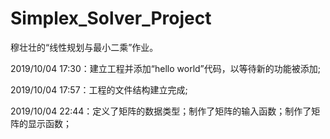 # Simplex_Solver_Project
 穆壮壮的“线性规划与最小二乘”作业。

2019/10/04 17:30：建立工程并添加“hello world”代码，以等待新的功能被添加;

2019/10/04 17:57：工程的文件结构建立完成;

2019/10/04 22:44：定义了矩阵的数据类型；制作了矩阵的输入函数；制作了矩阵的显示函数；